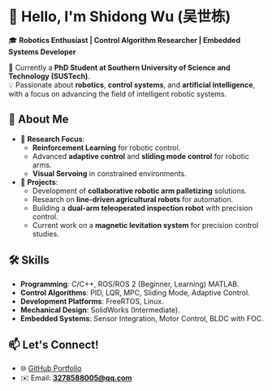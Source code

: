 

# 👋 Hello, I'm Shidong Wu (吴世栋)  

🎓 **Robotics Enthusiast | Control Algorithm Researcher | Embedded Systems Developer**  

🌟 Currently a **PhD Student at Southern University of Science and Technology (SUSTech)**.  
💡 Passionate about **robotics**, **control systems**, and **artificial intelligence**, with a focus on advancing the field of intelligent robotic systems.  


## 🚀 About Me  
- 🔬 **Research Focus**:  
  - **Reinforcement Learning** for robotic control.  
  - Advanced **adaptive control** and **sliding mode control** for robotic arms.  
  - **Visual Servoing** in constrained environments.  
- 🤖 **Projects**:  
  - Development of **collaborative robotic arm palletizing** solutions.  
  - Research on **line-driven agricultural robots** for automation.  
  - Building a **dual-arm teleoperated inspection robot** with precision control.  
  - Current work on a **magnetic levitation system** for precision control studies.  


## 🛠️ Skills  
- **Programming**:  C/C++, ROS/ROS 2 (Beginner, Learning) MATLAB.  
- **Control Algorithms**: PID, LQR, MPC, Sliding Mode, Adaptive Control.  
- **Development Platforms**: FreeRTOS, Linux.  
- **Mechanical Design**: SolidWorks (Intermediate).  
- **Embedded Systems**: Sensor Integration, Motor Control, BLDC with FOC.  


## 📫 Let's Connect!  
- 🌐 [GitHub Portfolio](https://github.com/VictorEastwood)  
- ✉️ Email: **3278588005@qq.com**  
 


